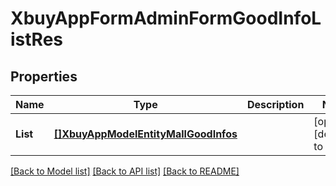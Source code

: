 # XbuyAppFormAdminFormGoodInfoListRes

## Properties
Name | Type | Description | Notes
------------ | ------------- | ------------- | -------------
**List** | [**[]XbuyAppModelEntityMallGoodInfos**](xbuy.app.model.entity.MallGoodInfos.md) |  | [optional] [default to null]

[[Back to Model list]](../README.md#documentation-for-models) [[Back to API list]](../README.md#documentation-for-api-endpoints) [[Back to README]](../README.md)

